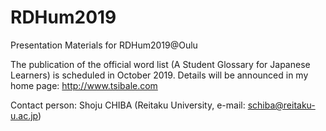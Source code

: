 # RDHum2019
Presentation Materials for RDHum2019@Oulu

The publication of the official word list (A Student Glossary for Japanese Learners) is scheduled in October 2019.
Details will be announced in my home page: http://www.tsibale.com

Contact person:
Shoju CHIBA
(Reitaku University,
e-mail: schiba@reitaku-u.ac.jp)
